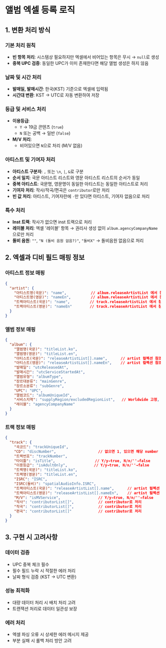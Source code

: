 # 앨범 엑셀 등록 로직

## 1. 변환 처리 방식

### 기본 처리 원칙
- **빈 항목 처리**: 시스템상 필요하지만 엑셀에서 비어있는 항목은 무시 → `null`로 생성
- **중복 UPC 검증**: 동일한 UPC가 이미 존재한다면 해당 앨범 생성은 하지 않음

### 날짜 및 시간 처리
- **발매일, 발매시간**: 한국(KST) 기준으로 엑셀에 입력됨
- **시간대 변환**: KST → UTC로 자동 변환하여 저장

### 등급 및 서비스 처리
- **이용등급**:
  - `Y` → 19금 콘텐츠 (`true`)
  - `N` 또는 공백 → 일반 (`false`)
- **M/V 처리**:
  - 비어있으면 `N`으로 처리 (M/V 없음)

### 아티스트 및 기여자 처리
- **아티스트 구분자**: `,` 또는 `\n`, `|`, `&`로 구분
- **순서 일치**: 국문 아티스트 리스트와 영문 아티스트 리스트의 순서가 동일
- **중복 아티스트**: 국문명, 영문명이 동일한 아티스트는 동일한 아티스트로 처리
- **기여자 처리**: 작사/작곡/편곡은 `contributor`로만 처리
- **빈 값 처리**: 아티스트, 기여자란에 `-`만 있다면 아티스트, 기여자 없음으로 처리

### 특수 처리
- **Inst 트랙**: 작사가 없으면 inst 트랙으로 처리
- **레이블 처리**: 엑셀 '레이블' 항목 → 권리사 생성 없이 `album.agencyCompanyName`으로만 처리
- **돌비 음원**: `""`, `"N (돌비 음원 없음?)"`, `"돌비X"` → 돌비음원 없음으로 처리

## 2. 엑셀과 디비 필드 매핑 정보

### 아티스트 정보 매핑
```json
{
  "artist": {
    "아티스트명(국문)": "name",           // album.releaseArtistList 에서 참조됨
    "아티스트명(영문)": "nameEn",         // album.releaseArtistList 에서 참조됨
    "트랙아티스트(국문)": "name",         // track.releaseArtistList 에서 참조됨
    "트랙아티스트(영문)": "nameEn"        // track.releaseArtistList 에서 참조됨
  }
}
```

### 앨범 정보 매핑
```json
{
  "album": {
    "앨범명(국문)": "titleList.ko",
    "앨범명(영문)": "titleList.en",
    "아티스트(국문)": "releaseArtistList[].name",      // artist 컬렉션 참조
    "아티스트(영문)": "releaseArtistList[].nameEn",    // artist 컬렉션 참조
    "발매일": "utcReleasedAt",
    "발매시간": "utcServiceStartedAt",
    "앨범유형": "albumType",
    "장르대분류": "mainGenre",
    "장르소분류": "subGenre",
    "UPC": "UPC",
    "앨범코드": "albumUniqueId",
    "서비스지역": "supplyRegion/excludedRegionList",   // Worldwide 고정, 해외만 발매 시 excludedRegionList=['KR']
    "레이블": "agencyCompanyName"
  }
}
```

### 트랙 정보 매핑
```json
{
  "track": {
    "곡코드": "trackUniqueId",
    "CD": "discNumber",                   // 없으면 1, 있으면 해당 number
    "트랙번호": "trackNumber",
    "타이틀": "isTitle",                  // Y/y→true, N/n/''→false
    "이용등급": "isAdultOnly",            // Y/y→true, N/n/''→false
    "트랙명(국문)": "titleList.ko",
    "트랙명(영문)": "titleList.en",
    "ISRC": "ISRC",
    "ISRC(돌비)": "spatialAudioInfo.ISRC",
    "트랙아티스트(국문)": "releaseArtistList[].name",      // artist 컬렉션 참조
    "트랙아티스트(영문)": "releaseArtistList[].nameEn",    // artist 컬렉션 참조
    "M/V": "isMVService",                 // Y/y→true, N/n/''→false
    "작사": "contributorList[]",           // contributor로 처리
    "작곡": "contributorList[]",           // contributor로 처리
    "편곡": "contributorList[]"            // contributor로 처리
  }
}
```

## 3. 구현 시 고려사항

### 데이터 검증
- UPC 중복 체크 필수
- 필수 필드 누락 시 적절한 에러 처리
- 날짜 형식 검증 (KST → UTC 변환)

### 성능 최적화
- 대량 데이터 처리 시 배치 처리 고려
- 트랜잭션 처리로 데이터 일관성 보장

### 에러 처리
- 엑셀 파싱 오류 시 상세한 에러 메시지 제공
- 부분 실패 시 롤백 처리 방안 고려
